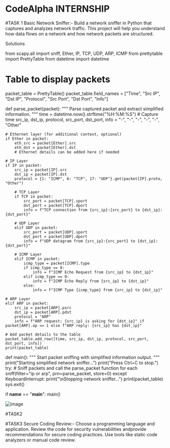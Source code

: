 # CodeAlpha INTERNSHIP

#TASK 1
Basic Network Sniffer:-
Build a network sniffer in Python that captures and analyzes network traffic. This project will help you understand how data flows on a network and how network packets are structured.

Solutions

from scapy.all import sniff, Ether, IP, TCP, UDP, ARP, ICMP
from prettytable import PrettyTable
from datetime import datetime

# Table to display packets
packet_table = PrettyTable()
packet_table.field_names = ["Time", "Src IP", "Dst IP", "Protocol", "Src Port", "Dst Port", "Info"]

def parse_packet(packet):
    """
    Parse captured packet and extract simplified information.
    """
    time = datetime.now().strftime("%H:%M:%S")  # Capture time
    src_ip, dst_ip, protocol, src_port, dst_port, info = "-", "-", "-", "-", "-", "Other"

    # Ethernet layer (for additional context, optional)
    if Ether in packet:
        eth_src = packet[Ether].src
        eth_dst = packet[Ether].dst
        # Ethernet details can be added here if needed

    # IP Layer
    if IP in packet:
        src_ip = packet[IP].src
        dst_ip = packet[IP].dst
        protocol = {1: "ICMP", 6: "TCP", 17: "UDP"}.get(packet[IP].proto, "Other")

        # TCP Layer
        if TCP in packet:
            src_port = packet[TCP].sport
            dst_port = packet[TCP].dport
            info = f"TCP connection from {src_ip}:{src_port} to {dst_ip}:{dst_port}"

        # UDP Layer
        elif UDP in packet:
            src_port = packet[UDP].sport
            dst_port = packet[UDP].dport
            info = f"UDP datagram from {src_ip}:{src_port} to {dst_ip}:{dst_port}"

        # ICMP Layer
        elif ICMP in packet:
            icmp_type = packet[ICMP].type
            if icmp_type == 8:
                info = f"ICMP Echo Request from {src_ip} to {dst_ip}"
            elif icmp_type == 0:
                info = f"ICMP Echo Reply from {src_ip} to {dst_ip}"
            else:
                info = f"ICMP Type {icmp_type} from {src_ip} to {dst_ip}"

    # ARP Layer
    elif ARP in packet:
        src_ip = packet[ARP].psrc
        dst_ip = packet[ARP].pdst
        protocol = "ARP"
        info = f"ARP request: {src_ip} is asking for {dst_ip}" if packet[ARP].op == 1 else f"ARP reply: {src_ip} has {dst_ip}"

    # Add packet details to the table
    packet_table.add_row([time, src_ip, dst_ip, protocol, src_port, dst_port, info])
    print(packet_table)

def main():
    """
    Start packet sniffing with simplified information output.
    """
    print("Starting simplified network sniffer...")
    print("Press Ctrl+C to stop.")
    try:
        # Sniff packets and call the parse_packet function for each
        sniff(filter="ip or arp", prn=parse_packet, store=0)
    except KeyboardInterrupt:
        print("\nStopping network sniffer...")
        print(packet_table)
        sys.exit()

if __name__ == "__main__":
    main()


![image](https://github.com/user-attachments/assets/5e4f714e-f438-4293-a831-1de79f194bb5)

#TASK2




#TASK3
Secure Coding Review:-
Choose a programming language and application. Review the code for security vulnerabilities andprovide recommendations for secure coding practices. Use tools like static code analyzers or manual code review.



